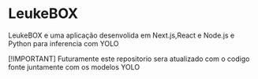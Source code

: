 # LeukeBOX

LeukeBOX e uma aplicação desenvolida em Next.js,React e Node.js e Python para inferencia com YOLO

[!IMPORTANT] 
Futuramente este repositorio sera atualizado com o codigo fonte juntamente com os modelos YOLO
